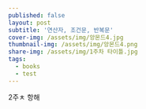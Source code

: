 ```yaml
---
published: false
layout: post
subtitle: '연산자, 조건문, 반복문'
cover-img: /assets/img/앙몬드4.jpg
thumbnail-img: /assets/img/앙몬드4.png
share-img: /assets/img/1주차 타이틀.jpg
tags:
  - books
  - test
---
```

2주ㅊ 항해